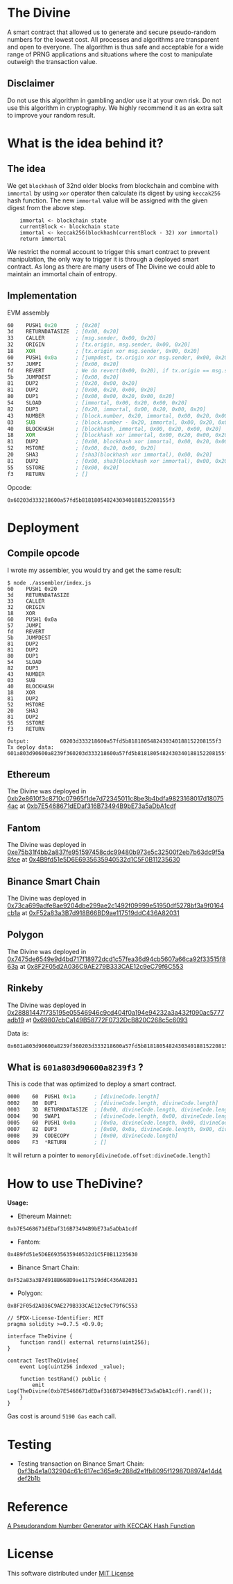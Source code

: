 # The Divine

A smart contract that allowed us to generate and secure pseudo-random numbers for the lowest cost. All processes and algorithms are transparent and open to everyone. The algorithm is thus safe and acceptable for a wide range of PRNG applications and situations where the cost to manipulate outweigh the transaction value.

## Disclaimer

Do not use this algorithm in gambling and/or use it at your own risk. Do not use this algorithm in cryptography. We highly recommend it as an extra salt to improve your random result.

# What is the idea behind it?

## The idea

We get `blockhash` of 32nd older blocks from blockchain and combine with `immortal` by using `xor` operator then calculate its digest by using `keccak256` hash function. The new `immortal` value will be assigned with the given digest from the above step.

```
    immortal <- blockchain state
    currentBlock <- blockchain state
    immortal <- keccak256(blockhash(currentBlock - 32) xor immortal)
    return immortal
```

We restrict the normal account to trigger this smart contract to prevent manipulation, the only way to trigger it is through a deployed smart contract. As long as there are many users of The Divine we could able to maintain an immortal chain of entropy.

## Implementation

EVM assembly

```asm
60    PUSH1 0x20      ; [0x20]
3d    RETURNDATASIZE  ; [0x00, 0x20]
33    CALLER          ; [msg.sender, 0x00, 0x20]
32    ORIGIN          ; [tx.origin, msg.sender, 0x00, 0x20]
18    XOR             ; [tx.origin xor msg.sender, 0x00, 0x20]
60    PUSH1 0x0a      ; [jumpdest, tx.origin xor msg.sender, 0x00, 0x20]
57    JUMPI           ; [0x00, 0x20]
fd    REVERT          ; We do revert(0x00, 0x20), if tx.origin == msg.sender
5b    JUMPDEST        ; [0x00, 0x20]
81    DUP2            ; [0x20, 0x00, 0x20]
81    DUP2            ; [0x00, 0x20, 0x00, 0x20]
80    DUP1            ; [0x00, 0x00, 0x20, 0x00, 0x20]
54    SLOAD           ; [immortal, 0x00, 0x20, 0x00, 0x20]
82    DUP3            ; [0x20, immortal, 0x00, 0x20, 0x00, 0x20]
43    NUMBER          ; [block.number, 0x20, immortal, 0x00, 0x20, 0x00, 0x20]
03    SUB             ; [block.number - 0x20, immortal, 0x00, 0x20, 0x00, 0x20]
40    BLOCKHASH       ; [blockhash, immortal, 0x00, 0x20, 0x00, 0x20]
18    XOR             ; [blockhash xor immortal, 0x00, 0x20, 0x00, 0x20]
81    DUP2            ; [0x00, blockhash xor immortal, 0x00, 0x20, 0x00, 0x20]
52    MSTORE          ; [0x00, 0x20, 0x00, 0x20]
20    SHA3            ; [sha3(blockhash xor immortal), 0x00, 0x20]
81    DUP2            ; [0x00, sha3(blockhash xor immortal), 0x00, 0x20]
55    SSTORE          ; [0x00, 0x20]
f3    RETURN          ; []
```

Opcode:

```
0x60203d333218600a57fd5b8181805482430340188152208155f3
```

# Deployment

## Compile opcode

I wrote my assembler, you would try and get the same result:

```
$ node ./assembler/index.js
60    PUSH1 0x20
3d    RETURNDATASIZE
33    CALLER
32    ORIGIN
18    XOR
60    PUSH1 0x0a
57    JUMPI
fd    REVERT
5b    JUMPDEST
81    DUP2
81    DUP2
80    DUP1
54    SLOAD
82    DUP3
43    NUMBER
03    SUB
40    BLOCKHASH
18    XOR
81    DUP2
52    MSTORE
20    SHA3
81    DUP2
55    SSTORE
f3    RETURN

Output:          60203d333218600a57fd5b8181805482430340188152208155f3
Tx deploy data:  601a803d90600a8239f360203d333218600a57fd5b8181805482430340188152208155f3
```

## Ethereum

The Divine was deployed in [0xb2e8610f3c8710c07965f1de7d72345011c8be3b4bdfa9823168017d180754ac](https://etherscan.io/tx/0xb2e8610f3c8710c07965f1de7d72345011c8be3b4bdfa9823168017d180754ac) at [0xb7E5468671dEDaf316B73494B9bE73a5aDbA1cdf](https://etherscan.io/address/0xb7E5468671dEDaf316B73494B9bE73a5aDbA1cdf#code)

## Fantom

The Divine was deployed in [0xe75b31f4bb2a837fe951597458cdc99480b973e5c32500f2eb7b63dc9f5a8fce](https://ftmscan.com/tx/0xe75b31f4bb2a837fe951597458cdc99480b973e5c32500f2eb7b63dc9f5a8fce) at [0x4B9fd51e5D6E6935635940532d1C5F0B11235630](https://ftmscan.com/address/0x4B9fd51e5D6E6935635940532d1C5F0B11235630#code)

## Binance Smart Chain

The Divine was deployed in [0x73ca699adfe8ae9204dbe299ae2c1492f09999e51950df5278bf3a9f0164cb1a](https://bscscan.com/tx/0x73ca699adfe8ae9204dbe299ae2c1492f09999e51950df5278bf3a9f0164cb1a) at [0xF52a83a3B7d918B66BD9ae117519ddC436A82031](https://bscscan.com/address/0xF52a83a3B7d918B66BD9ae117519ddC436A82031#code)

## Polygon

The Divine was deployed in [0x7475de6549e9d4bd717f18972dcd1c57fea36d94cb5607a66ca92f33515f863a](https://polygonscan.com/tx/0x7475de6549e9d4bd717f18972dcd1c57fea36d94cb5607a66ca92f33515f863a) at [0x8F2F05d2A036C9AE279B333CAE12c9eC79f6C553](https://polygonscan.com/address/0x8f2f05d2a036c9ae279b333cae12c9ec79f6c553#code)

## Rinkeby

The Divine was deployed in [0x28881447f735195e05546946c9cd404f0a194e94232a3a432f090ac5777adb19](https://rinkeby.etherscan.io/tx/0x28881447f735195e05546946c9cd404f0a194e94232a3a432f090ac5777adb19) at [0x69807cbCa149B58772F0732DcB820C268c5c6093](https://rinkeby.etherscan.io/address/0x69807cbca149b58772f0732dcb820c268c5c6093#code)

Data is:

```
0x601a803d90600a8239f360203d333218600a57fd5b8181805482430340188152208155f3
```

## What is `601a803d90600a8239f3` ?

This is code that was optimized to deploy a smart contract.

```asm
0000    60  PUSH1 0x1a      ; [divineCode.length]
0002    80  DUP1            ; [divineCode.length, divineCode.length]
0003    3D  RETURNDATASIZE  ; [0x00, divineCode.length, divineCode.length]
0004    90  SWAP1           ; [divineCode.length, 0x00, divineCode.length]
0005    60  PUSH1 0x0a      ; [0x0a, divineCode.length, 0x00, divineCode.length]
0007    82  DUP3            ; [0x00, 0x0a, divineCode.length, 0x00, divineCode.length]
0008    39  CODECOPY        ; [0x00, divineCode.length]
0009    F3  *RETURN         ; []
```

It will return a pointer to `memory[divineCode.offset:divineCode.length]`

# How to use TheDivine?

**Usage:**

- Ethereum Mainnet:

```
0xb7E5468671dEDaf316B73494B9bE73a5aDbA1cdf
```

- Fantom:

```
0x4B9fd51e5D6E6935635940532d1C5F0B11235630
```

- Binance Smart Chain:

```
0xF52a83a3B7d918B66BD9ae117519ddC436A82031
```

- Polygon:

```
0x8F2F05d2A036C9AE279B333CAE12c9eC79f6C553
```

```solidity
// SPDX-License-Identifier: MIT
pragma solidity >=0.7.5 <0.9.0;

interface TheDivine {
    function rand() external returns(uint256);
}

contract TestTheDivine{
    event Log(uint256 indexed _value);

    function testRand() public {
        emit Log(TheDivine(0xb7E5468671dEDaf316B73494B9bE73a5aDbA1cdf).rand());
    }
}
```

Gas cost is around `5190 Gas` each call.

# Testing

- Testing transaction on Binance Smart Chain: [0xf3b4e1a032904c61c617ec365e9c288d2e1fb8095f1298708974e14d4def2b1b](https://bscscan.com/tx/0xf3b4e1a032904c61c617ec365e9c288d2e1fb8095f1298708974e14d4def2b1b#eventlog)

# Reference

[A Pseudorandom Number Generator with KECCAK Hash Function ](http://www.ijcee.org/papers/439-JE503.pdf)

# License

This software distributed under [MIT License](https://github.com/chiro-hiro/thedivine/blob/master/LICENSE)
